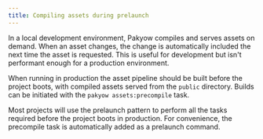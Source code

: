 ```yaml
---
title: Compiling assets during prelaunch
---
```


In a local development environment, Pakyow compiles and serves assets on demand. When an asset changes, the change is automatically included the next time the asset is requested. This is useful for development but isn't performant enough for a production environment.

When running in production the asset pipeline should be built before the project boots, with compiled assets served from the `public` directory. Builds can be initiated with the `pakyow assets:precompile` task.

Most projects will use the prelaunch pattern to perform all the tasks required before the project boots in production. For convenience, the precompile task is automatically added as a prelaunch command.

